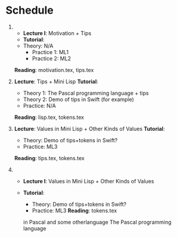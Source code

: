 # Schedule

1. - **Lecture I**: Motivation + Tips  
   - **Tutorial**:
   - Theory: N/A
     - Practice 1: ML1
     - Practice 2: ML2  
   
   **Reading**:  motivation.tex, tips.tex

2. **Lecture**:  Tips  + Mini Lisp
   **Tutorial**:
    - Theory 1: The Pascal programming language + tips
    - Theory 2: Demo of tips in Swift (for example)
    - Practice: N/A
   
   **Reading**:  lisp.tex, tokens.tex

3. **Lecture**:  Values in Mini Lisp + Other Kinds of Values
   **Tutorial**: 
     - Theory: Demo of tips+tokens in Swift? 
     - Practice: ML3
  
   **Reading**:  tips.tex, tokens.tex

4. 
   - **Lecture I**:  Values in Mini Lisp + Other Kinds of Values
   - **Tutorial**:
       - Theory: Demo of tips+tokens in Swift?
       - Practice: ML3
         **Reading**:  tokens.tex
   
      in Pascal and some otherlanguage
   The Pascal programming language 
 
